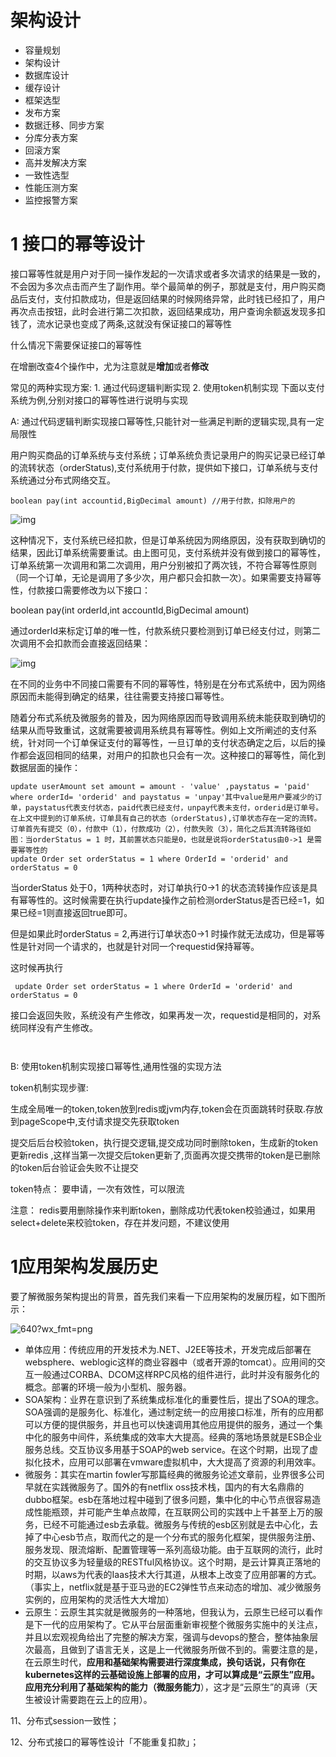 # 架构设计

- 容量规划
- 架构设计
- 数据库设计
- 缓存设计
- 框架选型
- 发布方案
- 数据迁移、同步方案
- 分库分表方案
- 回滚方案
- 高并发解决方案
- 一致性选型
- 性能压测方案
- 监控报警方案

# 1 接口的幂等设计

 接口幂等性就是用户对于同一操作发起的一次请求或者多次请求的结果是一致的，不会因为多次点击而产生了副作用。举个最简单的例子，那就是支付，用户购买商品后支付，支付扣款成功，但是返回结果的时候网络异常，此时钱已经扣了，用户再次点击按钮，此时会进行第二次扣款，返回结果成功，用户查询余额返发现多扣钱了，流水记录也变成了两条,这就没有保证接口的幂等性

 

什么情况下需要保证接口的幂等性

  在增删改查4个操作中，尤为注意就是**增加**或者**修改**

  常见的两种实现方案: 1. 通过代码逻辑判断实现  2. 使用token机制实现   下面以支付系统为例,分别对接口的幂等性进行说明与实现

  A: 通过代码逻辑判断实现接口幂等性,只能针对一些满足判断的逻辑实现,具有一定局限性

  用户购买商品的订单系统与支付系统；订单系统负责记录用户的购买记录已经订单的流转状态（orderStatus),支付系统用于付款，提供如下接口，订单系统与支付系统通过分布式网络交互。

```
boolean pay(int accountid,BigDecimal amount) //用于付款，扣除用户的   
```

![img](https://images2018.cnblogs.com/blog/1197977/201809/1197977-20180903104203646-259570951.png)

这种情况下，支付系统已经扣款，但是订单系统因为网络原因，没有获取到确切的结果，因此订单系统需要重试。由上图可见，支付系统并没有做到接口的幂等性，订单系统第一次调用和第二次调用，用户分别被扣了两次钱，不符合幂等性原则（同一个订单，无论是调用了多少次，用户都只会扣款一次）。如果需要支持幂等性，付款接口需要修改为以下接口：

 boolean pay(int orderId,int accountId,BigDecimal amount)

通过orderId来标定订单的唯一性，付款系统只要检测到订单已经支付过，则第二次调用不会扣款而会直接返回结果：

![img](https://images2018.cnblogs.com/blog/1197977/201809/1197977-20180903104548042-115539224.png)

在不同的业务中不同接口需要有不同的幂等性，特别是在分布式系统中，因为网络原因而未能得到确定的结果，往往需要支持接口幂等性。

随着分布式系统及微服务的普及，因为网络原因而导致调用系统未能获取到确切的结果从而导致重试，这就需要被调用系统具有幂等性。例如上文所阐述的支付系统，针对同一个订单保证支付的幂等性，一旦订单的支付状态确定之后，以后的操作都会返回相同的结果，对用户的扣款也只会有一次。这种接口的幂等性，简化到数据层面的操作：

```
update userAmount set amount = amount - 'value' ,paystatus = 'paid' where orderId= 'orderid' and paystatus = 'unpay'其中value是用户要减少的订单，paystatus代表支付状态，paid代表已经支付，unpay代表未支付，orderid是订单号。在上文中提到的订单系统，订单具有自己的状态（orderStatus),订单状态存在一定的流转。订单首先有提交（0），付款中（1），付款成功（2），付款失败（3），简化之后其流转路径如图：当orderStatus = 1 时，其前置状态只能是0，也就是说将orderStatus由0->1 是需要幂等性的
update Order set orderStatus = 1 where OrderId = 'orderid' and orderStatus = 0
```

  当orderStatus 处于0，1两种状态时，对订单执行0->1 的状态流转操作应该是具有幂等性的。这时候需要在执行update操作之前检测orderStatus是否已经=1，如果已经=1则直接返回true即可。

  但是如果此时orderStatus = 2,再进行订单状态0->1 时操作就无法成功，但是幂等性是针对同一个请求的，也就是针对同一个requestid保持幂等。

  这时候再执行

```
 update Order set orderStatus = 1 where OrderId = 'orderid' and orderStatus = 0
```

  接口会返回失败，系统没有产生修改，如果再发一次，requestid是相同的，对系统同样没有产生修改。

```
 
```

 B: 使用token机制实现接口幂等性,通用性强的实现方法

   token机制实现步骤:

   生成全局唯一的token,token放到redis或jvm内存,token会在页面跳转时获取.存放到pageScope中,支付请求提交先获取token

​    提交后后台校验token，执行提交逻辑,提交成功同时删除token，生成新的token更新redis ,这样当第一次提交后token更新了,页面再次提交携带的token是已删除的token后台验证会失败不让提交


   token特点：  要申请，一次有效性，可以限流

   注意： redis要用删除操作来判断token，删除成功代表token校验通过，如果用select+delete来校验token，存在并发问题，不建议使用

# 1应用架构发展历史

要了解微服务架构提出的背景，首先我们来看一下应用架构的发展历程，如下图所示：

![640?wx_fmt=png](https://ss.csdn.net/p?https://mmbiz.qpic.cn/mmbiz_png/uH1hdj5dlcPRqFpDnlsmatDOLZQjxOiaErCW1Et1IuPXxaasabpibe9E0zTQJDricJuAicZCv620jVhjQlPdNt6QZA/640?wx_fmt=png)

- 单体应用：传统应用的开发技术为.NET、J2EE等技术，开发完成后部署在websphere、weblogic这样的商业容器中（或者开源的tomcat）。应用间的交互一般通过CORBA、DCOM这样RPC风格的组件进行，此时并没有服务化的概念。部署的环境一般为小型机、服务器。
- SOA架构：业界在意识到了系统集成标准化的重要性后，提出了SOA的理念。SOA强调的是服务化、标准化，通过制定统一的应用接口标准，所有的应用都可以方便的提供服务，并且也可以快速调用其他应用提供的服务，通过一个集中化的服务中间件，系统集成的效率大大提高。经典的落地场景就是ESB企业服务总线。交互协议多用基于SOAP的web service。在这个时期，出现了虚拟化技术，应用可以部署在vmware虚拟机中，大大提高了资源的利用效率。
- 微服务：其实在martin fowler写那篇经典的微服务论述文章前，业界很多公司早就在实践微服务了。国外的有netflix oss技术栈，国内的有大名鼎鼎的dubbo框架。esb在落地过程中碰到了很多问题，集中化的中心节点很容易造成性能瓶颈，并可能产生单点故障，在互联网公司的实践中上千甚至上万的服务，已经不可能通过esb去承载。微服务与传统的esb区别就是去中心化，去掉了中心esb节点，取而代之的是一个分布式的服务化框架，提供服务注册、服务发现、限流熔断、配置管理等一系列高级功能。由于互联网的流行，此时的交互协议多为轻量级的RESTful风格协议。这个时期，是云计算真正落地的时期，以aws为代表的Iaas技术大行其道，从根本上改变了应用部署的方式。（事实上，netflix就是基于亚马逊的EC2弹性节点来动态的增加、减少微服务实例的，应用架构的灵活性大大增加）
- 云原生：云原生其实就是微服务的一种落地，但我认为，云原生已经可以看作是下一代的应用架构了。它从平台层面重新审视整个微服务实施中的关注点，并且以宏观视角给出了完整的解决方案，强调与devops的整合，整体抽象层次最高，且做到了语言无关，这是上一代微服务所做不到的。需要注意的是，在云原生时代，**应用和基础架构需要进行深度集成，换句话说，只有你在kubernetes这样的云基础设施上部署的应用，才可以算成是“云原生”应用。应用充分利用了基础架构的能力（微服务能力**），这才是“云原生”的真谛（天生被设计需要跑在云上的应用）。



11、分布式session一致性；

12、分布式接口的幂等性设计「不能重复扣款」；

